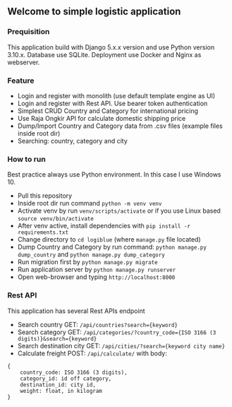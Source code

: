 ## Welcome to simple logistic application

### Prequisition

This application build with Django 5.x.x version and use Python version 3.10.x. Database use SQLite. Deployment use Docker and Nginx as webserver.

### Feature

- Login and register with monolith (use default template engine as UI)
- Login and register with Rest API. Use bearer token authentication
- Simplest CRUD Country and Category for international pricing
- Use Raja Ongkir API for calculate domestic shipping price
- Dump/Import Country and Category data from .csv files (example files inside root dir)
- Searching: country, category and city

### How to run

Best practice always use Python environment. In this case I use Windows 10.

- Pull this repository
- Inside root dir run command `python -m venv venv`
- Activate venv by run `venv/scripts/activate` or if you use Linux based `source venv/bin/activate`
- After venv active, install dependencies with `pip install -r requirements.txt`
- Change directory to `cd logiblue` (where `manage.py` file located)
- Dump Country and Category by run command: `python manage.py dump_country` and `python manage.py dump_category`
- Run migration first by `python manage.py migrate`
- Run application server by `python manage.py runserver`
- Open web-browser and typing `http://localhost:8000`

### Rest API

This application has several Rest APIs endpoint

- Search country GET: `/api/countries?search={keyword}`
- Search category GET: `/api/categories/?country_code={ISO 3166 (3 digits)}&search={keyword}`
- Search destination city GET: `/api/cities/?search={keyword city name}`
- Calculate freight POST: `/api/calculate/` with body:

```
{
    country_code: ISO 3166 (3 digits),
    category_id: id off category,
    destination_id: city id,
    weight: float, in kilogram
}
```
